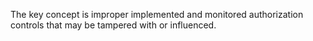 The key concept is improper implemented and monitored authorization controls that may be tampered with or influenced.
